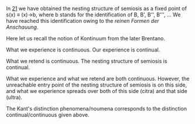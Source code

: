 In [21](https://github.com/TomonariMASADA/didactic-fiesta/blob/main/021.md) we have obtained the nesting structure of semiosis as a fixed point of s(x) ≡ (x)->b, where b stands for the identification of B, B', B'', B''', ... We have reached this identification owing to the *reinen Formen der Anschauung*.

Here let us recall the notion of Kontinuum from the later Brentano.

What we experience is continuous. Our experience is continual.

What we retend is continuous. The nesting structure of semiosis is continual.

What we experience and what we retend are both continuous. However, the unreachable entry point of the nesting structure of semiosis is on this side, and what we experience spreads over both of this side (citra) and that side (ultra).

The Kant's distinction phenomena/noumena corresponds to the distinction continual/continuous given above.
